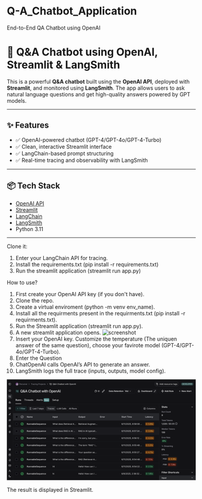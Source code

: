 # Q-A_Chatbot_Application
End-to-End QA Chatbot using OpenAI

# 🤖 Q&A Chatbot using OpenAI, Streamlit & LangSmith

This is a powerful **Q&A chatbot** built using the **OpenAI API**, deployed with **Streamlit**, and monitored using **LangSmith**. The app allows users to ask natural language questions and get high-quality answers powered by GPT models.

---

## ✨ Features

- ✅ OpenAI-powered chatbot (GPT-4/GPT-4o/GPT-4-Turbo)
- ✅ Clean, interactive Streamlit interface
- ✅ LangChain-based prompt structuring
- ✅ Real-time tracing and observability with LangSmith

---

## 📦 Tech Stack

- [OpenAI API](https://platform.openai.com/)
- [Streamlit](https://streamlit.io/)
- [LangChain](https://www.langchain.com/)
- [LangSmith](https://smith.langchain.com/)
- Python 3.11

---

Clone it:
1. Enter your LangChain API for tracing.
2. Install the requirements.txt (pip install -r requirements.txt)
3. Run the streamlit application (streamlit run app.py)

How to use?

1. First create your OpenAI API key (if you don't have).
2. Clone the repo.
3. Create a virtual enviroment (python -m venv env_name).
4. Install all the requirments present in the requirments.txt (pip install -r requirments.txt).
5. Run the Streamlit application (streamlit run app.py).
7. A new streamlit application opens.
![screenshot](screenshot.png)
9. Insert your OpenAI key. Customize the temperature (The uniquen answer of the same question), choose your favirote model (GPT-4/GPT-4o/GPT-4-Turbo).
10. Enter the Question
11. ChatOpenAI calls OpenAI’s API to generate an answer.
12. LangSmith logs the full trace (inputs, outputs, model config).

![Screenshot2](img/Screenshot2.png) 

The result is displayed in Streamlit.






